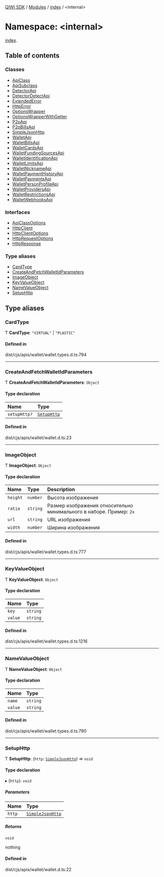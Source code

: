 [QIWI SDK](../README.md) / [Modules](../modules.md) / [index](index.md) / <internal\>

# Namespace: <internal\>

[index](index.md).<internal>

## Table of contents

### Classes

- [ApiClass](../classes/index._internal_.ApiClass.md)
- [ApiSubclass](../classes/index._internal_.ApiSubclass.md)
- [DetectorApi](../classes/index._internal_.DetectorApi.md)
- [DetectorDetectApi](../classes/index._internal_.DetectorDetectApi.md)
- [ExtendedError](../classes/index._internal_.ExtendedError.md)
- [HttpError](../classes/index._internal_.HttpError.md)
- [OptionsWrapper](../classes/index._internal_.OptionsWrapper.md)
- [OptionsWrapperWithGetter](../classes/index._internal_.OptionsWrapperWithGetter.md)
- [P2pApi](../classes/index._internal_.P2pApi.md)
- [P2pBillsApi](../classes/index._internal_.P2pBillsApi.md)
- [SimpleJsonHttp](../classes/index._internal_.SimpleJsonHttp.md)
- [WalletApi](../classes/index._internal_.WalletApi.md)
- [WalletBillsApi](../classes/index._internal_.WalletBillsApi.md)
- [WalletCardsApi](../classes/index._internal_.WalletCardsApi.md)
- [WalletFundingSourcesApi](../classes/index._internal_.WalletFundingSourcesApi.md)
- [WalletIdentificationApi](../classes/index._internal_.WalletIdentificationApi.md)
- [WalletLimitsApi](../classes/index._internal_.WalletLimitsApi.md)
- [WalletNicknameApi](../classes/index._internal_.WalletNicknameApi.md)
- [WalletPaymentHistoryApi](../classes/index._internal_.WalletPaymentHistoryApi.md)
- [WalletPaymentsApi](../classes/index._internal_.WalletPaymentsApi.md)
- [WalletPersonProfileApi](../classes/index._internal_.WalletPersonProfileApi.md)
- [WalletProvidersApi](../classes/index._internal_.WalletProvidersApi.md)
- [WalletRestrictionsApi](../classes/index._internal_.WalletRestrictionsApi.md)
- [WalletWebhooksApi](../classes/index._internal_.WalletWebhooksApi.md)

### Interfaces

- [ApiClassOptions](../interfaces/index._internal_.ApiClassOptions.md)
- [HttpClient](../interfaces/index._internal_.HttpClient.md)
- [HttpClientOptions](../interfaces/index._internal_.HttpClientOptions.md)
- [HttpRequestOptions](../interfaces/index._internal_.HttpRequestOptions.md)
- [HttpResponse](../interfaces/index._internal_.HttpResponse.md)

### Type aliases

- [CardType](index._internal_.md#cardtype)
- [CreateAndFetchWalletIdParameters](index._internal_.md#createandfetchwalletidparameters)
- [ImageObject](index._internal_.md#imageobject)
- [KeyValueObject](index._internal_.md#keyvalueobject)
- [NameValueObject](index._internal_.md#namevalueobject)
- [SetupHttp](index._internal_.md#setuphttp)

## Type aliases

### CardType

Ƭ **CardType**: ``"VIRTUAL"`` \| ``"PLASTIC"``

#### Defined in

dist/cjs/apis/wallet/wallet.types.d.ts:794

___

### CreateAndFetchWalletIdParameters

Ƭ **CreateAndFetchWalletIdParameters**: `Object`

#### Type declaration

| Name | Type |
| :------ | :------ |
| `setupHttp?` | [`SetupHttp`](index._internal_.md#setuphttp) |

#### Defined in

dist/cjs/apis/wallet/wallet.d.ts:23

___

### ImageObject

Ƭ **ImageObject**: `Object`

#### Type declaration

| Name | Type | Description |
| :------ | :------ | :------ |
| `height` | `number` | Высота изображения |
| `ratio` | `string` | Размер изображения относительно минимального в наборе. Пример: `2x` |
| `url` | `string` | URL изображения |
| `width` | `number` | Ширина изображения |

#### Defined in

dist/cjs/apis/wallet/wallet.types.d.ts:777

___

### KeyValueObject

Ƭ **KeyValueObject**: `Object`

#### Type declaration

| Name | Type |
| :------ | :------ |
| `key` | `string` |
| `value` | `string` |

#### Defined in

dist/cjs/apis/wallet/wallet.types.d.ts:1216

___

### NameValueObject

Ƭ **NameValueObject**: `Object`

#### Type declaration

| Name | Type |
| :------ | :------ |
| `name` | `string` |
| `value` | `string` |

#### Defined in

dist/cjs/apis/wallet/wallet.types.d.ts:790

___

### SetupHttp

Ƭ **SetupHttp**: (`http`: [`SimpleJsonHttp`](../classes/index._internal_.SimpleJsonHttp.md)) => `void`

#### Type declaration

▸ (`http`): `void`

##### Parameters

| Name | Type |
| :------ | :------ |
| `http` | [`SimpleJsonHttp`](../classes/index._internal_.SimpleJsonHttp.md) |

##### Returns

`void`

nothing

#### Defined in

dist/cjs/apis/wallet/wallet.d.ts:22
